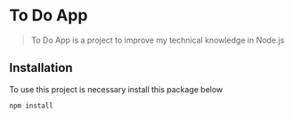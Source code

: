 
# To Do App
> To Do App is a project to improve my technical knowledge in Node.js

## Installation

To use this project is necessary install this package below

```bash
npm install 
```


